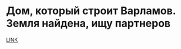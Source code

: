 # Дом, который строит Варламов. Земля найдена, ищу партнеров



[LINK](https://varlamov.ru/1200381.html)